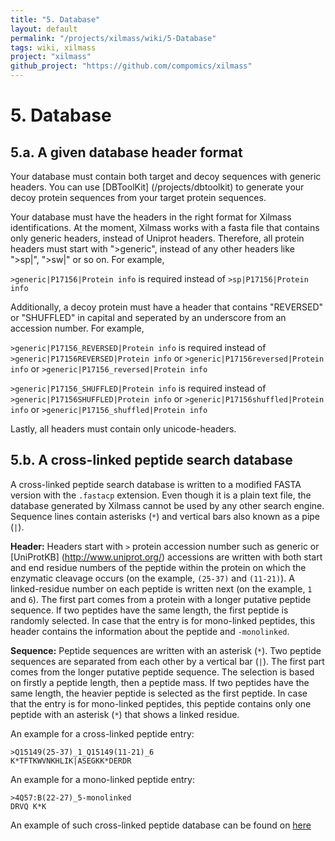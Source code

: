 ```yaml
---
title: "5. Database"
layout: default
permalink: "/projects/xilmass/wiki/5-Database"
tags: wiki, xilmass
project: "xilmass"
github_project: "https://github.com/compomics/xilmass"
---
```


# 5. Database
## 5.a. A given database header format

Your database must contain both target and decoy sequences with generic headers. You can use [DBToolKit] (/projects/dbtoolkit) to generate your decoy protein sequences from your target protein sequences.

Your database must have the headers in the right format for Xilmass identifications. 
At the moment, Xilmass works with a fasta file that contains only generic headers, instead of Uniprot headers. 
Therefore, all protein headers must start with ">generic", instead of any other headers like ">sp|", ">sw|" or so on. For example,

`>generic|P17156|Protein info` is required instead of `>sp|P17156|Protein info`

Additionally, a decoy protein must have a header that contains "REVERSED" or "SHUFFLED" in capital and seperated by an underscore from an accession number. For example,

`>generic|P17156_REVERSED|Protein info` is required instead of `>generic|P17156REVERSED|Protein info` or 
                                                               `>generic|P17156reversed|Protein info` or 
                                                               `>generic|P17156_reversed|Protein info`

`>generic|P17156_SHUFFLED|Protein info` is required instead of `>generic|P17156SHUFFLED|Protein info` or 
                                                               `>generic|P17156shuffled|Protein info` or
                                                               `>generic|P17156_shuffled|Protein info`

Lastly, all headers must contain only unicode-headers.
 

## 5.b. A cross-linked peptide search database 
A cross-linked peptide search database is written to a modified FASTA version with the `.fastacp` extension. Even though it is a plain text file, the database generated by Xilmass cannot be used by any other search engine. Sequence lines contain asterisks (`*`) and vertical bars also known as a pipe (`|`).

**Header:** Headers start with `>` protein accession number such as generic or [UniProtKB] (http://www.uniprot.org/) accessions are written with both start and end residue numbers of the peptide within the protein on which the enzymatic cleavage occurs (on the example, `(25-37)` and `(11-21)`). A linked-residue number on each peptide is written next (on the example, `1` and `6`). The first part comes from a protein with a longer putative peptide sequence. If two peptides have the same length, the first peptide is randomly selected. In case that the entry is for mono-linked peptides, this header contains the information about the peptide and `-monolinked`.

**Sequence:** Peptide sequences are written with an asterisk (`*`). Two peptide sequences are separated from each other by a vertical bar (`|`). The first part comes from the longer putative peptide sequence. The selection is based on firstly a peptide length, then a peptide mass. If two peptides have the same length, the heavier peptide is selected as the first peptide.  In case that the entry is for mono-linked peptides, this peptide contains only one peptide with an asterisk (`*`) that shows a linked residue.

An example for a cross-linked peptide entry:

    >Q15149(25-37)_1_Q15149(11-21)_6
    K*TFTKWVNKHLIK|ASEGKK*DERDR

An example for a mono-linked peptide entry:

    >4Q57:B(22-27)_5-monolinked
    DRVQ K*K

An example of such cross-linked peptide database can be found on [here](https://www.ebi.ac.uk/pride/archive/projects/PXD003880)

